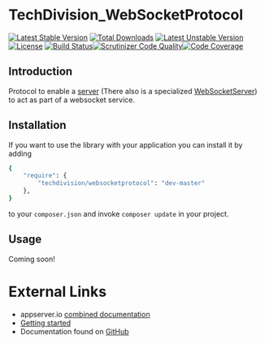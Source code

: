 # TechDivision_WebSocketProtocol

[![Latest Stable Version](https://poser.pugx.org/techdivision/websocketprotocol/v/stable.png)](https://packagist.org/packages/techdivision/websocketprotocol) [![Total Downloads](https://poser.pugx.org/techdivision/websocketprotocol/downloads.png)](https://packagist.org/packages/techdivision/websocketprotocol) [![Latest Unstable Version](https://poser.pugx.org/techdivision/websocketprotocol/v/unstable.png)](https://packagist.org/packages/techdivision/websocketprotocol) [![License](https://poser.pugx.org/techdivision/websocketprotocol/license.png)](https://packagist.org/packages/techdivision/websocketprotocol) [![Build Status](https://travis-ci.org/techdivision/TechDivision_WebSocketProtocol.png)](https://travis-ci.org/techdivision/TechDivision_WebSocketProtocol)[![Scrutinizer Code Quality](https://scrutinizer-ci.com/g/techdivision/TechDivision_WebSocketProtocol/badges/quality-score.png?b=master)](https://scrutinizer-ci.com/g/techdivision/TechDivision_WebSocketProtocol/?branch=master)[![Code Coverage](https://scrutinizer-ci.com/g/techdivision/TechDivision_WebSocketProtocol/badges/coverage.png?b=master)](https://scrutinizer-ci.com/g/techdivision/TechDivision_WebSocketProtocol/?branch=master)

## Introduction

Protocol to enable a [server](https://github.com/techdivision/TechDivision_Server) (There also is a specialized [WebSocketServer](https://github.com/techdivision/TechDivision_WebSocketServer)) to act as part of a websocket service.

## Installation

If you want to use the library with your application you can install it by adding

```sh
{
    "require": {
        "techdivision/websocketprotocol": "dev-master"
    },
}
```

to your ```composer.json``` and invoke ```composer update``` in your project.

## Usage

Coming soon!

# External Links

* appserver.io [combined documentation](http://docs.appserver.io)
* [Getting started](https://github.com/techdivision/TechDivision_AppserverDocumentation/tree/master/docs/getting-started)
* Documentation found on [GitHub](https://github.com/techdivision/TechDivision_AppserverDocumentation)